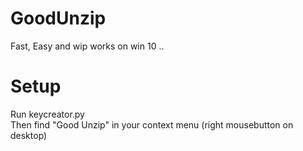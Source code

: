 # GoodUnzip
Fast, Easy and wip
works on win 10 .. 


# Setup  
Run keycreator.py  
Then find "Good Unzip" in your context menu (right mousebutton on desktop)

